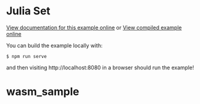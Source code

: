 # Julia Set

[View documentation for this example online][dox] or [View compiled example
online][compiled]

[compiled]: https://rustwasm.github.io/wasm-bindgen/exbuild/julia_set/
[dox]: https://rustwasm.github.io/docs/wasm-bindgen/examples/julia.html

You can build the example locally with:

```
$ npm run serve
```

and then visiting http://localhost:8080 in a browser should run the example!
# wasm_sample
